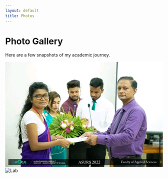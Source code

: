 ```yaml
---
layout: default
title: Photos
---
```


# Photo Gallery

Here are a few snapshots of my academic journey.

![Conference](assets/1.jpg)
![Lab](assets/2.jpg)
